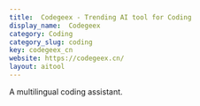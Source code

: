 ```yaml
---
title:  Codegeex - Trending AI tool for Coding
display_name:  Codegeex
category: Coding
category_slug: coding
key: codegeex_cn
website: https://codegeex.cn/
layout: aitool
---
```


A multilingual coding assistant.
